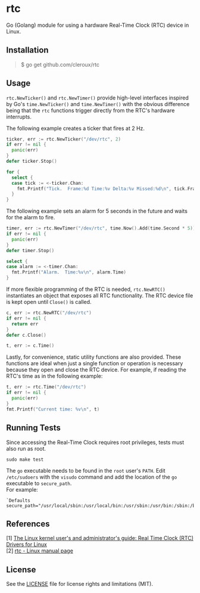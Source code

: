 # rtc

Go (Golang) module for using a hardware Real-Time Clock (RTC) device in Linux.

## Installation

> $ go get github.com/cleroux/rtc

## Usage

`rtc.NewTicker()` and `rtc.NewTimer()` provide high-level interfaces inspired
by Go's `time.NewTicker()` and `time.NewTimer()` with the obvious difference
being that the `rtc` functions trigger directly from the RTC's hardware
interrupts.

The following example creates a ticker that fires at 2 Hz.
```go
ticker, err := rtc.NewTicker("/dev/rtc", 2)
if err != nil {
  panic(err)
}
defer ticker.Stop()

for {
  select {
  case tick := <-ticker.Chan:
    fmt.Printf("Tick.  Frame:%d Time:%v Delta:%v Missed:%d\n", tick.Frame, tick.Time, tick.Delta, tick.Missed)
  }
}
```

The following example sets an alarm for 5 seconds in the future and waits for
the alarm to fire.
```go
timer, err := rtc.NewTimer("/dev/rtc", time.Now().Add(time.Second * 5))
if err != nil {
  panic(err)
}
defer timer.Stop()

select {
case alarm := <-timer.Chan:
  fmt.Printf("Alarm.  Time:%v\n", alarm.Time)
}
```

If more flexible programming of the RTC is needed, `rtc.NewRTC()` instantiates
an object that exposes all RTC functionality. The RTC device file is kept open
until `Close()` is called.

```go
c, err := rtc.NewRTC("/dev/rtc")
if err != nil {
  return err
}
defer c.Close()

t, err := c.Time()
```

Lastly, for convenience, static utility functions are also provided. These
functions are ideal when just a single function or operation is necessary
because they open and close the RTC device. For example, if reading the RTC's
time as in the following example:

```go
t, err := rtc.Time("/dev/rtc")
if err != nil {
  panic(err)
}
fmt.Printf("Current time: %v\n", t)
```

## Running Tests

Since accessing the Real-Time Clock requires root privileges, tests must also run as root.
```shell
sudo make test
```
The `go` executable needs to be found in the `root` user's `PATH`.
Edit `/etc/sudoers` with the `visudo` command and add the location of the `go` executable to `secure_path`.  
For example:
```
`Defaults        secure_path="/usr/local/sbin:/usr/local/bin:/usr/sbin:/usr/bin:/sbin:/bin:/snap/bin:/usr/local/go/bin"
```

## References

[1] [The Linux kernel user's and administrator's guide: Real Time Clock (RTC) Drivers for Linux](https://www.kernel.org/doc/html/latest/admin-guide/rtc.html)  
[2] [rtc - Linux manual page](https://man7.org/linux/man-pages/man4/rtc.4.html)

## License

See the [LICENSE](LICENSE.md) file for license rights and limitations (MIT).
